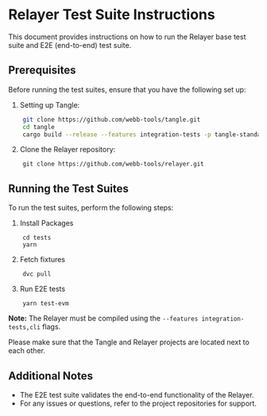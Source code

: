# Relayer Test Suite Instructions

This document provides instructions on how to run the Relayer base test suite and E2E (end-to-end) test suite.

## Prerequisites

Before running the test suites, ensure that you have the following set up:

1. Setting up Tangle:
```bash
    git clone https://github.com/webb-tools/tangle.git
    cd tangle
    cargo build --release --features integration-tests -p tangle-standalone
```

2. Clone the Relayer repository:
```
    git clone https://github.com/webb-tools/relayer.git
```


## Running the Test Suites

To run the test suites, perform the following steps:

1. Install Packages
```
    cd tests
    yarn
```

2. Fetch fixtures
```
    dvc pull
```
3. Run E2E tests
```
    yarn test-evm
```



**Note:** The Relayer must be compiled using the `--features integration-tests,cli` flags.

Please make sure that the Tangle and Relayer projects are located next to each other.

## Additional Notes

- The E2E test suite validates the end-to-end functionality of the Relayer.
- For any issues or questions, refer to the project repositories for support.